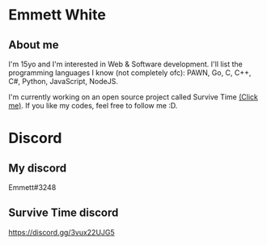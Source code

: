 # Emmett White
## About me
I'm 15yo and I'm interested in Web & Software development. I'll list the programming languages I know (not completely ofc): PAWN, Go, C, C++, C#, Python, JavaScript, NodeJS.

I'm currently working on an open source project called Survive Time [(Click me)](https://github.com/emmett-white/survive-time). 
If you like my codes, feel free to follow me :D.

# Discord
## My discord
Emmett#3248

## Survive Time discord
https://discord.gg/3vux22UJG5
